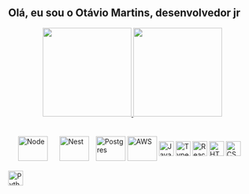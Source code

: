 ## Olá, eu sou o Otávio Martins, desenvolvedor jr

<div align="center" >
  <a href="https://github.com/otaviomartinss">
  <img height="180em" src="https://github-readme-stats.vercel.app/api?username=otaviomartinss&show_icons=true&theme=dracula&include_all_commits=true&count_private=true"/>
  <img height="180em" src="https://github-readme-stats.vercel.app/api/top-langs/?username=otaviomartinss&layout=compact&langs_count=8&theme=dracula"/>
</div>

<div style="display: inline-block"><br>
  <img align="center" alt="Node" height="50" width="60" style="margin: 20; display: inline" src="https://cdn.jsdelivr.net/gh/devicons/devicon/icons/nodejs/nodejs-plain-wordmark.svg">
  <img align="center" alt="Nest" height="50" width="60" margin="20 20" src="https://cdn.jsdelivr.net/gh/devicons/devicon/icons/nestjs/nestjs-plain.svg">
  <img align="center" alt="Postgres" height="50" width="60" style="margin-left: 10px" src="https://cdn.jsdelivr.net/gh/devicons/devicon/icons/postgresql/postgresql-plain.svg">
  <img align="center" alt="AWS" height="50" width="60" paddind-left="10px" src="https://cdn.jsdelivr.net/gh/devicons/devicon/icons/amazonwebservices/amazonwebservices-original-wordmark.svg">
  <img align="center" alt="Javascript" width="30" paddind-left="10px" src=>
  <img align="center" alt="Typescript" width="30" paddind-left="10px" src=>
  <img align="center" alt="React" height="30" width="30" src=>
  <img align="center" alt="HTML" height="30" width="30" src=>
  <img align="center" alt="CSS" height="30" width="30" src=>
  <img align="center" alt="Python" height="30" width="30" src=>
</div>